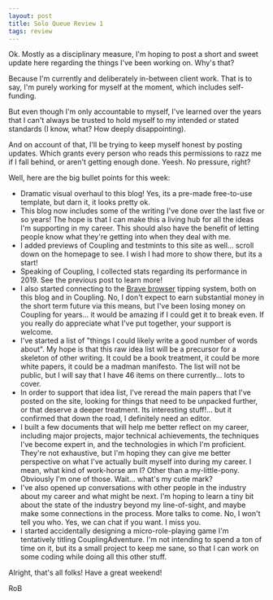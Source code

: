 ```yaml
---
layout: post
title: Solo Queue Review 1
tags: review
---
```


Ok. Mostly as a disciplinary measure, I'm hoping to post a short and sweet update here regarding the things I've been working on. Why's that?

Because I'm currently and deliberately in-between client work. That is to say, I'm purely working for myself at the moment, which includes self-funding.

But even though I'm only accountable to myself, I've learned over the years that I can't always be trusted to hold myself to my intended or stated standards (I know, what? How deeply disappointing).

And on account of that, I'll be trying to keep myself honest by posting updates. Which grants every person who reads this permissions to razz me if I fall behind, or aren't getting enough done. Yeesh. No pressure, right?

Well, here are the big bullet points for this week:

  - Dramatic visual overhaul to this blog! Yes, its a pre-made free-to-use template, but darn it, it looks pretty ok.
  - This blog now includes some of the writing I've done over the last five or so years! The hope is that I can make this a living hub for all the ideas I'm supporting in my career. This should also have the benefit of letting people know what they're getting into when they deal with me.
  - I added previews of Coupling and testmints to this site as well... scroll down on the homepage to see. I wish I had more to show there, but its a start!
  - Speaking of Coupling, I collected stats regarding its performance in 2019. See the previous post to learn more!
  - I also started connecting to the [Brave browser](https://brave.com/rob444) tipping system, both on this blog and in Coupling. No, I don't expect to earn substantial money in the short term future via this means, but I've been losing money on Coupling for years... it would be amazing if I could get it to break even. If you really do appreciate what I've put together, your support is welcome.
  - I've started a list of "things I could likely write a good number of words about". My hope is that this raw idea list will be a precursor for a skeleton of other writing. It could be a book treatment, it could be more white papers, it could be a madman manifesto. The list will not be public, but I will say that I have 46 items on there currently... lots to cover.
  - In order to support that idea list, I've reread the main papers that I've posted on the site, looking for things that need to be unpacked further, or that deserve a deeper treatment. Its interesting stuff!... but it confirmed that down the road, I definitely need an editor.
  - I built a few documents that will help me better reflect on my career, including major projects, major technical achievements, the techniques I've become expert in, and the technologies in which I'm proficient. They're not exhaustive, but I'm hoping they can give me better perspective on what I've actually built myself into during my career. I mean, what kind of work-horse am I? Other than a my-little-pony. Obviously I'm one of those. Wait... what's my cutie mark?
  - I've also opened up conversations with other people in the industry about my career and what might be next. I'm hoping to learn a tiny bit about the state of the industry beyond my line-of-sight, and maybe make some connections in the process. More talks to come. No, I won't tell you who. Yes, we can chat if you want. I miss you.
  - I started accidentally designing a micro-role-playing game I'm tentatively titling CouplingAdventure. I'm not intending to spend a ton of time on it, but its a small project to keep me sane, so that I can work on some coding while doing all this other stuff.
  
Alright, that's all folks! Have a great weekend!

RoB
